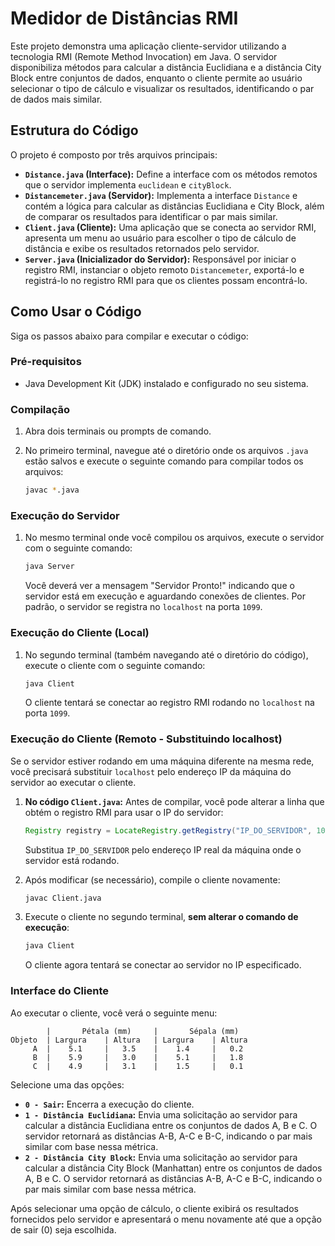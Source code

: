 # Medidor de Distâncias RMI

Este projeto demonstra uma aplicação cliente-servidor utilizando a tecnologia RMI (Remote Method Invocation) em Java. O servidor disponibiliza métodos para calcular a distância Euclidiana e a distância City Block entre conjuntos de dados, enquanto o cliente permite ao usuário selecionar o tipo de cálculo e visualizar os resultados, identificando o par de dados mais similar.

## Estrutura do Código

O projeto é composto por três arquivos principais:

-   **`Distance.java` (Interface):** Define a interface com os métodos remotos que o servidor implementa `euclidean` e `cityBlock`.
-   **`Distancemeter.java` (Servidor):** Implementa a interface `Distance` e contém a lógica para calcular as distâncias Euclidiana e City Block, além de comparar os resultados para identificar o par mais similar.
-   **`Client.java` (Cliente):** Uma aplicação que se conecta ao servidor RMI, apresenta um menu ao usuário para escolher o tipo de cálculo de distância e exibe os resultados retornados pelo servidor.
-   **`Server.java` (Inicializador do Servidor):** Responsável por iniciar o registro RMI, instanciar o objeto remoto `Distancemeter`, exportá-lo e registrá-lo no registro RMI para que os clientes possam encontrá-lo.

## Como Usar o Código

Siga os passos abaixo para compilar e executar o código:

### Pré-requisitos

-   Java Development Kit (JDK) instalado e configurado no seu sistema.

### Compilação

1.  Abra dois terminais ou prompts de comando.
2.  No primeiro terminal, navegue até o diretório onde os arquivos `.java` estão salvos e execute o seguinte comando para compilar todos os arquivos:

    ```bash
    javac *.java
    ```

### Execução do Servidor

1.  No mesmo terminal onde você compilou os arquivos, execute o servidor com o seguinte comando:

    ```bash
    java Server
    ```

    Você deverá ver a mensagem "Servidor Pronto!" indicando que o servidor está em execução e aguardando conexões de clientes. Por padrão, o servidor se registra no `localhost` na porta `1099`.

### Execução do Cliente (Local)

1.  No segundo terminal (também navegando até o diretório do código), execute o cliente com o seguinte comando:

    ```bash
    java Client
    ```

    O cliente tentará se conectar ao registro RMI rodando no `localhost` na porta `1099`.

### Execução do Cliente (Remoto - Substituindo localhost)

Se o servidor estiver rodando em uma máquina diferente na mesma rede, você precisará substituir `localhost` pelo endereço IP da máquina do servidor ao executar o cliente.

1.  **No código `Client.java`:** Antes de compilar, você pode alterar a linha que obtém o registro RMI para usar o IP do servidor:

    ```java
    Registry registry = LocateRegistry.getRegistry("IP_DO_SERVIDOR", 1099);
    ```

    Substitua `IP_DO_SERVIDOR` pelo endereço IP real da máquina onde o servidor está rodando.

2.  Após modificar (se necessário), compile o cliente novamente:

    ```bash
    javac Client.java
    ```

3.  Execute o cliente no segundo terminal, **sem alterar o comando de execução**:

    ```bash
    java Client
    ```

    O cliente agora tentará se conectar ao servidor no IP especificado.

### Interface do Cliente

Ao executar o cliente, você verá o seguinte menu:
```
	    | 		Pétala (mm) 	| 		Sépala (mm)
Objeto 	| Largura    | Altura   | Largura    | Altura
 	 A 	| 	 5.1 	 | 	 3.5 	| 	 1.4 	 | 	 0.2
 	 B 	| 	 5.9 	 | 	 3.0 	| 	 5.1 	 | 	 1.8
 	 C 	| 	 4.9 	 | 	 3.1 	| 	 1.5 	 | 	 0.1
```
Selecione uma das opções:

-   **`0 - Sair`:** Encerra a execução do cliente.
-   **`1 - Distância Euclidiana`:** Envia uma solicitação ao servidor para calcular a distância Euclidiana entre os conjuntos de dados A, B e C. O servidor retornará as distâncias A-B, A-C e B-C, indicando o par mais similar com base nessa métrica.
-   **`2 - Distância City Block`:** Envia uma solicitação ao servidor para calcular a distância City Block (Manhattan) entre os conjuntos de dados A, B e C. O servidor retornará as distâncias A-B, A-C e B-C, indicando o par mais similar com base nessa métrica.

Após selecionar uma opção de cálculo, o cliente exibirá os resultados fornecidos pelo servidor e apresentará o menu novamente até que a opção de sair (0) seja escolhida.